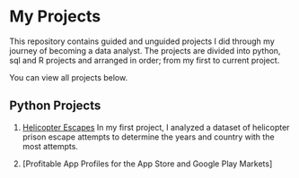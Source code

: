 # My Projects

This repository contains guided and unguided projects I did through my journey of becoming a data analyst.
The projects are divided into python, sql and R projects and arranged in order; from my first to current project. 

You can view all projects below.

## Python Projects
1. [Helicopter Escapes](https://github.com/abdulsharun/projects/blob/main/HelicopterEscapes.ipynb)
In my first project, I analyzed a dataset of helicopter prison escape attempts to determine the years and country with the most attempts.

2. [Profitable App Profiles for the App Store and Google Play Markets]
